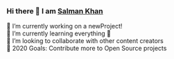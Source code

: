 ### Hi there 👋  I am <a href="https://salmankhan.tech">Salman Khan</a>
🔭 I’m currently working on a newProject!<br>
🌱 I’m currently learning everything 🤣<br>
👯 I’m looking to collaborate with other content creators<br>
🥅 2020 Goals: Contribute more to Open Source projects<br>

